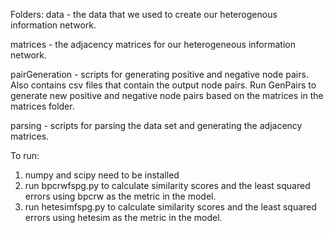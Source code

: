 Folders:
data - the data that we used to create our heterogenous information network.

matrices - the adjacency matrices for our heterogeneous information network.

pairGeneration - scripts for generating positive and negative node pairs. Also contains csv files that contain the output node pairs. Run GenPairs to generate new positive and negative node pairs based on the matrices in the matrices folder.

parsing - scripts for parsing the data set and generating the adjacency matrices.

To run:
1) numpy and scipy need to be installed
2) run bpcrwfspg.py to calculate similarity scores and the least squared errors using bpcrw as the metric in the model.
3) run hetesimfspg.py to calculate similarity scores and the least squared errors using hetesim as the metric in the model.
